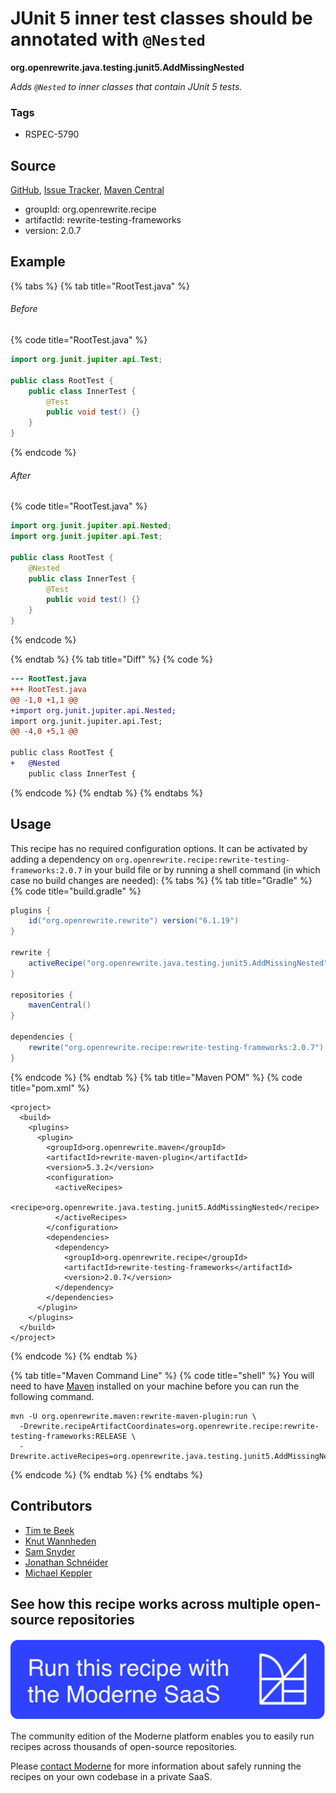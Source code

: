 # JUnit 5 inner test classes should be annotated with `@Nested`

**org.openrewrite.java.testing.junit5.AddMissingNested**

_Adds `@Nested` to inner classes that contain JUnit 5 tests._

### Tags

* RSPEC-5790

## Source

[GitHub](https://github.com/openrewrite/rewrite-testing-frameworks/blob/main/src/main/java/org/openrewrite/java/testing/junit5/AddMissingNested.java), [Issue Tracker](https://github.com/openrewrite/rewrite-testing-frameworks/issues), [Maven Central](https://central.sonatype.com/artifact/org.openrewrite.recipe/rewrite-testing-frameworks/2.0.7/jar)

* groupId: org.openrewrite.recipe
* artifactId: rewrite-testing-frameworks
* version: 2.0.7

## Example


{% tabs %}
{% tab title="RootTest.java" %}

###### Before
{% code title="RootTest.java" %}
```java
import org.junit.jupiter.api.Test;

public class RootTest {
    public class InnerTest {
        @Test
        public void test() {}
    }
}
```
{% endcode %}

###### After
{% code title="RootTest.java" %}
```java
import org.junit.jupiter.api.Nested;
import org.junit.jupiter.api.Test;

public class RootTest {
    @Nested
    public class InnerTest {
        @Test
        public void test() {}
    }
}
```
{% endcode %}

{% endtab %}
{% tab title="Diff" %}
{% code %}
```diff
--- RootTest.java
+++ RootTest.java
@@ -1,0 +1,1 @@
+import org.junit.jupiter.api.Nested;
import org.junit.jupiter.api.Test;
@@ -4,0 +5,1 @@

public class RootTest {
+   @Nested
    public class InnerTest {
```
{% endcode %}
{% endtab %}
{% endtabs %}


## Usage

This recipe has no required configuration options. It can be activated by adding a dependency on `org.openrewrite.recipe:rewrite-testing-frameworks:2.0.7` in your build file or by running a shell command (in which case no build changes are needed): 
{% tabs %}
{% tab title="Gradle" %}
{% code title="build.gradle" %}
```groovy
plugins {
    id("org.openrewrite.rewrite") version("6.1.19")
}

rewrite {
    activeRecipe("org.openrewrite.java.testing.junit5.AddMissingNested")
}

repositories {
    mavenCentral()
}

dependencies {
    rewrite("org.openrewrite.recipe:rewrite-testing-frameworks:2.0.7")
}
```
{% endcode %}
{% endtab %}
{% tab title="Maven POM" %}
{% code title="pom.xml" %}
```markup
<project>
  <build>
    <plugins>
      <plugin>
        <groupId>org.openrewrite.maven</groupId>
        <artifactId>rewrite-maven-plugin</artifactId>
        <version>5.3.2</version>
        <configuration>
          <activeRecipes>
            <recipe>org.openrewrite.java.testing.junit5.AddMissingNested</recipe>
          </activeRecipes>
        </configuration>
        <dependencies>
          <dependency>
            <groupId>org.openrewrite.recipe</groupId>
            <artifactId>rewrite-testing-frameworks</artifactId>
            <version>2.0.7</version>
          </dependency>
        </dependencies>
      </plugin>
    </plugins>
  </build>
</project>
```
{% endcode %}
{% endtab %}

{% tab title="Maven Command Line" %}
{% code title="shell" %}
You will need to have [Maven](https://maven.apache.org/download.cgi) installed on your machine before you can run the following command.

```shell
mvn -U org.openrewrite.maven:rewrite-maven-plugin:run \
  -Drewrite.recipeArtifactCoordinates=org.openrewrite.recipe:rewrite-testing-frameworks:RELEASE \
  -Drewrite.activeRecipes=org.openrewrite.java.testing.junit5.AddMissingNested
```
{% endcode %}
{% endtab %}
{% endtabs %}

## Contributors
* [Tim te Beek](mailto:tim.te.beek@jdriven.com)
* [Knut Wannheden](mailto:knut@moderne.io)
* [Sam Snyder](mailto:sam@moderne.io)
* [Jonathan Schnéider](mailto:jkschneider@gmail.com)
* [Michael Keppler](mailto:bananeweizen@gmx.de)


## See how this recipe works across multiple open-source repositories

[![Moderne Link Image](/.gitbook/assets/ModerneRecipeButton.png)](https://app.moderne.io/recipes/org.openrewrite.java.testing.junit5.AddMissingNested)

The community edition of the Moderne platform enables you to easily run recipes across thousands of open-source repositories.

Please [contact Moderne](https://moderne.io/product) for more information about safely running the recipes on your own codebase in a private SaaS.

